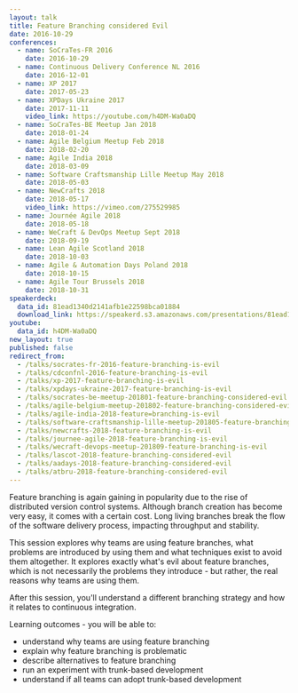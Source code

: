 ```yaml
---
layout: talk
title: Feature Branching considered Evil
date: 2016-10-29
conferences:
  - name: SoCraTes-FR 2016
    date: 2016-10-29
  - name: Continuous Delivery Conference NL 2016
    date: 2016-12-01
  - name: XP 2017
    date: 2017-05-23
  - name: XPDays Ukraine 2017
    date: 2017-11-11
    video_link: https://youtube.com/h4DM-Wa0aDQ
  - name: SoCraTes-BE Meetup Jan 2018
    date: 2018-01-24
  - name: Agile Belgium Meetup Feb 2018
    date: 2018-02-20
  - name: Agile India 2018
    date: 2018-03-09
  - name: Software Craftsmanship Lille Meetup May 2018
    date: 2018-05-03
  - name: NewCrafts 2018
    date: 2018-05-17
    video_link: https://vimeo.com/275529985
  - name: Journée Agile 2018
    date: 2018-05-18
  - name: WeCraft & DevOps Meetup Sept 2018
    date: 2018-09-19
  - name: Lean Agile Scotland 2018
    date: 2018-10-03
  - name: Agile & Automation Days Poland 2018
    date: 2018-10-15
  - name: Agile Tour Brussels 2018
    date: 2018-10-31
speakerdeck:
  data_id: 81ead1340d2141afb1e22598bca01884
  download_link: https://speakerd.s3.amazonaws.com/presentations/81ead1340d2141afb1e22598bca01884/2018_LASCOT_-_Feature_Branching_considered_Evil.pdf
youtube:
  data_id: h4DM-Wa0aDQ
new_layout: true
published: false
redirect_from:
  - /talks/socrates-fr-2016-feature-branching-is-evil
  - /talks/cdconfnl-2016-feature-branching-is-evil
  - /talks/xp-2017-feature-branching-is-evil
  - /talks/xpdays-ukraine-2017-feature-branching-is-evil
  - /talks/socrates-be-meetup-201801-feature-branching-considered-evil
  - /talks/agile-belgium-meetup-201802-feature-branching-considered-evil
  - /talks/agile-india-2018-feature=branching-is-evil
  - /talks/software-craftsmanship-lille-meetup-201805-feature-branching-is-evil
  - /talks/newcrafts-2018-feature-branching-is-evil
  - /talks/journee-agile-2018-feature-branching-is-evil
  - /talks/wecraft-devops-meetup-201809-feature-branching-is-evil
  - /talks/lascot-2018-feature-branching-considered-evil
  - /talks/aadays-2018-feature-branching-considered-evil
  - /talks/atbru-2018-feature-branching-considered-evil
---
```

Feature branching is again gaining in popularity due to the rise of distributed version control systems. Although branch creation has become very easy, it comes with a certain cost. Long living branches break the flow of the software delivery process, impacting throughput and stability.

This session explores why teams are using feature branches, what problems are introduced by using them and what techniques exist to avoid them altogether. It explores exactly what's evil about feature branches, which is not necessarily the problems they introduce - but rather, the real reasons why teams are using them.

After this session, you'll understand a different branching strategy and how it relates to continuous integration.

Learning outcomes - you will be able to:

- understand why teams are using feature branching
- explain why feature branching is problematic
- describe alternatives to feature branching
- run an experiment with trunk-based development
- understand if all teams can adopt trunk-based development

